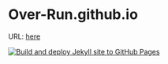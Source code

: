 # Over-Run.github.io

URL: [here](https://over-run.github.io/)

[![Build and deploy Jekyll site to GitHub Pages](https://github.com/Over-Run/Over-Run.github.io/actions/workflows/github-pages.yml/badge.svg?branch=main&event=push)](https://github.com/Over-Run/Over-Run.github.io/actions/workflows/github-pages.yml)
